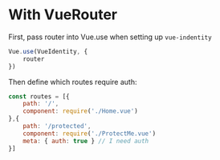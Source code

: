 # With VueRouter

First, pass router into Vue.use when setting up `vue-indentity`

```javascript
Vue.use(VueIdentity, {
	router
})
```

Then define which routes require auth:

```javascript
const routes = [{
	path: '/',
	component: require('./Home.vue')
},{
	path: '/protected',
	component: require('./ProtectMe.vue')
	meta: { auth: true } // I need auth
}]
```
